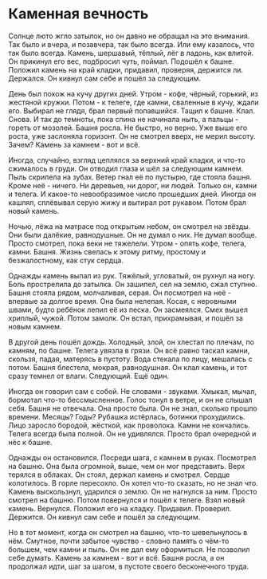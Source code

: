 <!--
Project: Brabus Stories
Company: EasyProTech LLC (www.easypro.tech)
Dev: Brabus
Date: 2025-09-04 16:09:50 UTC
Status: Created
Telegram: https://t.me/easyprotech
-->

# Каменная вечность

Солнце люто жгло затылок, но он давно не обращал на это внимания. Так было и вчера, и позавчера, так было всегда. Или ему казалось, что так было всегда. Камень, шершавый, тёплый, лёг в ладонь, как влитой. Он прикинул его вес, подбросил чуть, поймал. Подошёл к башне. Положил камень на край кладки, придавил, проверяя, держится ли. Держался. Он кивнул сам себе и пошёл за следующим.

День был похож на кучу других дней. Утром - кофе, чёрный, горький, из жестяной кружки. Потом - к телеге, где камни, сваленные в кучу, ждали его. Выбирал не глядя, брал первый попавшийся. Тащил к башне. Клал. Снова. И так до темноты, пока спина не начинала ныть, а пальцы - гореть от мозолей. Башня росла. Не быстро, но верно. Уже выше его роста, уже заслоняла горизонт. Он не смотрел вверх, не мерил высоту. Зачем? Камень за камнем - вот и всё.

Иногда, случайно, взгляд цеплялся за верхний край кладки, и что-то сжималось в груди. Он отводил глаза и шёл за следующим камнем. Пыль скрипела на зубах. Ветер гнал её по пустырю, где стояла башня. Кроме неё - ничего. Ни деревьев, ни дорог, ни людей. Только он, камни и телега. И какое-то невообразимое число прошедших дней. Иногда он кашлял, сплёвывал серую жижу и вытирал рот рукавом. Потом брал новый камень.

Ночью, лёжа на матрасе под открытым небом, он смотрел на звёзды. Они были далёкие, равнодушные. Он не думал о них. Не думал вообще. Просто смотрел, пока веки не тяжелели. Утром - опять кофе, телега, камни. Башня. Жизнь свелась к этому ритму, простому и безжалостному, как стук сердца.

Однажды камень выпал из рук. Тяжёлый, угловатый, он рухнул на ногу. Боль прострелила до затылка. Он зашипел, сел на землю, сжал ступню. Башня стояла рядом, молчаливая, серая. Он посмотрел на неё - впервые за долгое время. Она была нелепая. Косая, с неровными швами, будто ребёнок лепил её из песка. Он засмеялся. Смех вышел хриплый, чужой. Потом замолк. Он встал, прихрамывая, и пошёл за новым камнем.

В другой день пошёл дождь. Холодный, злой, он хлестал по плечам, по камням, по башне. Телега увязла в грязи. Он всё равно таскал камни, скользя, падая, матерясь в пустоту. Вода стекала по лицу, мешалась с потом. Башня блестела, мокрая, равнодушная. Он клал камень, и тот сразу темнел от влаги. Следующий. Ещё один.

Иногда он говорил сам с собой. Не словами - звуками. Хмыкал, мычал, бормотал что-то бессмысленное. Голос тонул в ветре, и он не слышал себя. Башня не отвечала. Она просто была. Он не знал, сколько прошло времени. Месяцы? Годы? Рубашка истёрлась, ботинки прохудились. Лицо заросло бородой, жёсткой, как проволока. Камни не кончались. Телега всегда была полной. Он не удивлялся. Просто брал очередной и нёс к башне.

Однажды он остановился. Посреди шага, с камнем в руках. Посмотрел на башню. Она была огромной, выше, чем он мог представить. Верх терялся в облаках. Он стоял, держал камень и смотрел. Сердце колотилось. В горле пересохло. Он хотел что-то сказать, но не знал что. Камень выскользнул, ударился о землю. Он не нагнулся за ним. Просто смотрел на башню. Потом повернулся и пошёл к телеге. Взял новый камень. Вернулся. Положил его на кладку. Придавил. Проверил. Держится. Он кивнул сам себе и пошёл за следующим.

Но в тот момент, когда он смотрел на башню, что-то шевельнулось в нём. Смутное, почти забытое чувство - словно память о чём-то большем, чем камни и пыль. Он не дал ему оформиться. Не позволил себе думать. Камень за камнем - вот и всё. Башня росла, а он продолжал идти, шаг за шагом, в пустоте своего бесконечного труда.
